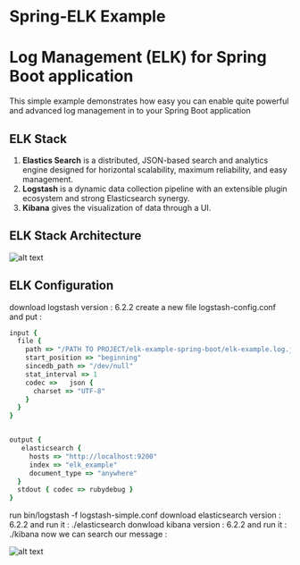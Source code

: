 # Spring-ELK Example 
# Log Management (ELK) for Spring Boot application
This simple example demonstrates how easy you can enable quite powerful and advanced log management in to your Spring Boot application

## ELK Stack

1. **Elastics Search** is a distributed, JSON-based search and analytics engine designed for horizontal scalability, maximum reliability, and easy management.
2. **Logstash** is a dynamic data collection pipeline with an extensible plugin ecosystem and strong Elasticsearch synergy.
3. **Kibana** gives the visualization of data through a UI.

## ELK Stack Architecture
![alt text](https://github.com/issamnacim/wiki/blob/master/images/elastics.jpg "ELK")
## ELK Configuration
download logstash version : 6.2.2
create a new file logstash-config.conf and put :


```ruby
input {
  file {
    path => "/PATH TO PROJECT/elk-example-spring-boot/elk-example.log.json"
    start_position => "beginning"
    sincedb_path => "/dev/null"
    stat_interval => 1
    codec =>   json {
      charset => "UTF-8"
    }
  }
}


output {
   elasticsearch {
     hosts => "http://localhost:9200"
     index => "elk_example"
     document_type => "anywhere"
  }
  stdout { codec => rubydebug }
}
```
run bin/logstash -f logstash-simple.conf
download elasticsearch version : 6.2.2 and run it : ./elasticsearch
donwload kibana version : 6.2.2 and run it : ./kibana
now we can search our message :

![alt text](https://github.com/issamnacim/wiki/blob/master/images/elastics.jpg "ELK")
